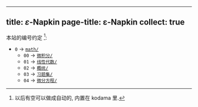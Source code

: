 
---
title: $\varepsilon$-Napkin
page-title: ε-Napkin
collect: true
---

本站的编号约定 [^todo]:

- `0` $\to$ [`math/`](./math/)
  - `00` $\to$ [`微积分/`](./math/微积分/)
  - `01` $\to$ [`线性代数/`](./math/线性代数/)
  - `02` $\to$ [`概统/`](./math/概统/)
  - `03` $\to$ [`习题集/`](./math/习题集/)
  - `04` $\to$ [`微分方程/`](./math/微分方程/)

[^todo]: 以后有空可以做成自动的, 内置在 kodama 里.
